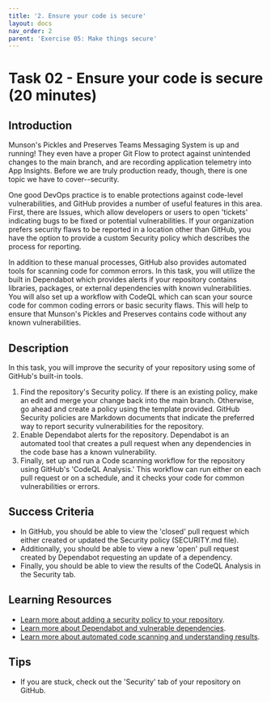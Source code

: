 ```yaml
---
title: '2. Ensure your code is secure'
layout: docs
nav_order: 2
parent: 'Exercise 05: Make things secure'
---
```


# Task 02 - Ensure your code is secure (20 minutes)

## Introduction

Munson's Pickles and Preserves Teams Messaging System is up and running! They even have a proper Git Flow to protect against unintended changes to the main branch, and are recording application telemetry into App Insights. Before we are truly production ready, though, there is one topic we have to cover--security.

One good DevOps practice is to enable protections against code-level vulnerabilities, and GitHub provides a number of useful features in this area. First, there are Issues, which allow developers or users to open 'tickets' indicating bugs to be fixed or potential vulnerabilities. If your organization prefers security flaws to be reported in a location other than GitHub, you have the option to provide a custom Security policy which describes the process for reporting.

In addition to these manual processes, GitHub also provides automated tools for scanning code for common errors. In this task, you will utilize the built in Dependabot which provides alerts if your repository contains libraries, packages, or external dependencies with known vulnerabilities. You will also set up a workflow with CodeQL which can scan your source code for common coding errors or basic security flaws. This will help to ensure that Munson's Pickles and Preserves contains code without any known vulnerabilities.

## Description

In this task, you will improve the security of your repository using some of GitHub's built-in tools.

1. Find the repository's Security policy. If there is an existing policy, make an edit and merge your change back into the main branch. Otherwise, go ahead and create a policy using the template provided. GitHub Security policies are Markdown documents that indicate the preferred way to report security vulnerabilities for the repository.
2. Enable Dependabot alerts for the repository. Dependabot is an automated tool that creates a pull request when any dependencies in the code base has a known vulnerability.
3. Finally, set up and run a Code scanning workflow for the repository using GitHub's 'CodeQL Analysis.' This workflow can run either on each pull request or on a schedule, and it checks your code for common vulnerabilities or errors.

## Success Criteria

- In GitHub, you should be able to view the 'closed' pull request which either created or updated the Security policy (SECURITY.md file).
- Additionally, you should be able to view a new 'open' pull request created by Dependabot requesting an update of a dependency.
- Finally, you should be able to view the results of the CodeQL Analysis in the Security tab.

## Learning Resources

- [Learn more about adding a security policy to your repository](https://docs.github.com/en/github/managing-security-vulnerabilities/adding-a-security-policy-to-your-repository).
- [Learn more about Dependabot and vulnerable dependencies](https://docs.github.com/en/github/managing-security-vulnerabilities/managing-vulnerabilities-in-your-projects-dependencies).
- [Learn more about automated code scanning and understanding results](https://docs.github.com/en/github/finding-security-vulnerabilities-and-errors-in-your-code).

## Tips

- If you are stuck, check out the 'Security' tab of your repository on GitHub.
